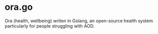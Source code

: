 # ora.go
Ora (health, wellbeing) writen in Golang, an open-source health system particularly for people struggling with AOD.
